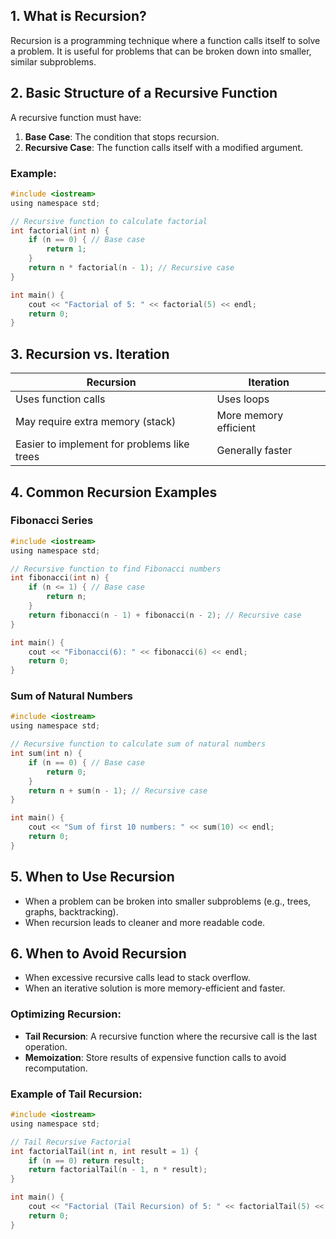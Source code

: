 ## 1. What is Recursion?
Recursion is a programming technique where a function calls itself to solve a problem. It is useful for problems that can be broken down into smaller, similar subproblems.

## 2. Basic Structure of a Recursive Function
A recursive function must have:
1. **Base Case**: The condition that stops recursion.
2. **Recursive Case**: The function calls itself with a modified argument.

### Example:
```c
#include <iostream>
using namespace std;

// Recursive function to calculate factorial
int factorial(int n) {
    if (n == 0) { // Base case
        return 1;
    }
    return n * factorial(n - 1); // Recursive case
}

int main() {
    cout << "Factorial of 5: " << factorial(5) << endl;
    return 0;
}
```

## 3. Recursion vs. Iteration
| Recursion | Iteration |
|-----------|----------|
| Uses function calls | Uses loops |
| May require extra memory (stack) | More memory efficient |
| Easier to implement for problems like trees | Generally faster |

## 4. Common Recursion Examples
### Fibonacci Series
```c
#include <iostream>
using namespace std;

// Recursive function to find Fibonacci numbers
int fibonacci(int n) {
    if (n <= 1) { // Base case
        return n;
    }
    return fibonacci(n - 1) + fibonacci(n - 2); // Recursive case
}

int main() {
    cout << "Fibonacci(6): " << fibonacci(6) << endl;
    return 0;
}
```

### Sum of Natural Numbers
```c
#include <iostream>
using namespace std;

// Recursive function to calculate sum of natural numbers
int sum(int n) {
    if (n == 0) { // Base case
        return 0;
    }
    return n + sum(n - 1); // Recursive case
}

int main() {
    cout << "Sum of first 10 numbers: " << sum(10) << endl;
    return 0;
}
```

## 5. When to Use Recursion
- When a problem can be broken into smaller subproblems (e.g., trees, graphs, backtracking).
- When recursion leads to cleaner and more readable code.

## 6. When to Avoid Recursion
- When excessive recursive calls lead to stack overflow.
- When an iterative solution is more memory-efficient and faster.

### Optimizing Recursion:
- **Tail Recursion**: A recursive function where the recursive call is the last operation.
- **Memoization**: Store results of expensive function calls to avoid recomputation.

### Example of Tail Recursion:
```c
#include <iostream>
using namespace std;

// Tail Recursive Factorial
int factorialTail(int n, int result = 1) {
    if (n == 0) return result;
    return factorialTail(n - 1, n * result);
}

int main() {
    cout << "Factorial (Tail Recursion) of 5: " << factorialTail(5) << endl;
    return 0;
}
```

